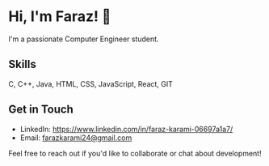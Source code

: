 # Hi, I'm Faraz! 👋

I'm a passionate Computer Engineer student.

## Skills

 C, C++, Java, HTML, CSS, JavaScript, React, GIT

## Get in Touch

- LinkedIn: https://www.linkedin.com/in/faraz-karami-06697a1a7/
- Email: farazkarami24@gmail.com

Feel free to reach out if you'd like to collaborate or chat about development!
